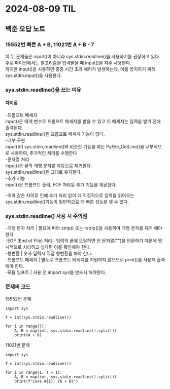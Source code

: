 # 2024-08-09 TIL

## 백준 오답 노트

### 15552번 빠른 A + B, 11021번 A + B - 7

이 두 문제들은 input()이 아니라 sys.stdin.readline()을 사용하기를 권장하고 있다.   
주로 파이썬에서는 알고리즘을 입력받을 때 input()을 자주 사용한다.   
하지만 input()을 사용하면 종종 시간 초과 에러가 발생하는데, 이를 방지하기 위해 sys.stdin.input()을 사용한다.   

### sys.stdin.readline()을 쓰는 이유   
#### 차이점   
-프롬프트 메세지   
input()은 매개 변수로 프롬프트 메세지를 받을 수 있고 이 메세지는 입력을 받기 전에 출력된다.   
sys.stdin.readline()은 프롬프트 메세지 기능이 없다.   
-내부 구현   
input()이 sys.stdin,readline()와 비슷한 기능을 하는 PyFile_GetLine()을 내부적으로 사용하여, 추가적인 처리를 수행한다   
-문자열 처리   
input()은 끝의 개행 문자를 자동으로 제거한다.   
sys.stdin.readline()은 그대로 유지한다.   
-추가 기능   
input()은 프롬프트 출력, EOF 처리등 추가 기능을 제공한다.   

-이와 같은 차이로 인해 추가 처리 없이 더 직접적으로 입력을 읽어오는 sys.stdin.readline()기능이 일반적으로 더 빠른 성능을 낼 수 있다.   

### sys.stdin.readline() 사용 시 주의점   
-개행 문자 처리          |  필요에 따라 strip() 또는 rstrip()을 사용하여 개행 문자를 제거 해야한다   
-EOF (End of File) 처리 |  입력의 끝에 도달하면 빈 문자열("")을 반환하기 때문에 명시적으로 처리하고 싶다면 이를 확인해야 한다.   
-형변환                 | 숫자 입력시 직접 형변환을 해야 한다.   
-프롬프트 메세지         |  별도로 프롬프트 메세지를 지원하지 않으므로 print()를 사용해 출력해야 한다.   
-모듈 임포트             | 사용 전 import sys를 반드시 해야한다.   

### 문제의 코드   
15552번 문제   
```
import sys

T = int(sys.stdin.readline())

for i in range(T):
	A, B = map(int, sys.stdin.readline().split())
	print(A + B)
```

11021번 문제   
```
import sys

T = int(sys.stdin.readline())

for i in range(1, T + 1):
	A, B = map(int, sys.stdin.readline().split())
	print(f"Case #{i}: {A + B}")
```


